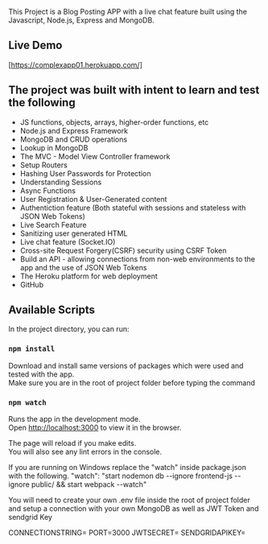 This Project is a Blog Posting APP with a live chat feature built using the Javascript, Node.js, Express and MongoDB.

## Live Demo

[https://complexapp01.herokuapp.com/]

## The project was built with intent to learn and test the following

- JS functions, objects, arrays, higher-order functions, etc
- Node.js and Express Framework
- MongoDB and CRUD operations
- Lookup in MongoDB
- The MVC - Model View Controller framework
- Setup Routers
- Hashing User Passwords for Protection
- Understanding Sessions
- Async Functions
- User Registration & User-Generated content
- Authentiction feature (Both stateful with sessions and stateless with JSON Web Tokens)
- Live Search Feature
- Sanitizing user generated HTML
- Live chat feature (Socket.IO)
- Cross-site Request Forgery(CSRF) security using CSRF Token
- Build an API - allowing connections from non-web environments to the app and the use of JSON Web Tokens
- The Heroku platform for web deployment
- GitHub

## Available Scripts

In the project directory, you can run:

### `npm install`

Download and install same versions of packages which were used and tested with the app.<br />
Make sure you are in the root of project folder before typing the command

### `npm watch`

Runs the app in the development mode.<br />
Open [http://localhost:3000](http://localhost:3000) to view it in the browser.

The page will reload if you make edits.<br />
You will also see any lint errors in the console.

If you are running on Windows replace the "watch" inside package.json with the following.
"watch": "start nodemon db --ignore frontend-js --ignore public/ && start webpack --watch"

You will need to create your own .env file inside the root of project folder and setup a connection with your own MongoDB as well as JWT Token and sendgrid Key

CONNECTIONSTRING=
PORT=3000
JWTSECRET=
SENDGRIDAPIKEY=
